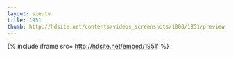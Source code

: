 ```yaml
---
layout: sieutv
title: 1951
thumb: http://hdsite.net/contents/videos_screenshots/1000/1951/preview_360p.mp4.jpg
---
```

{% include iframe src='http://hdsite.net/embed/1951' %}
 
